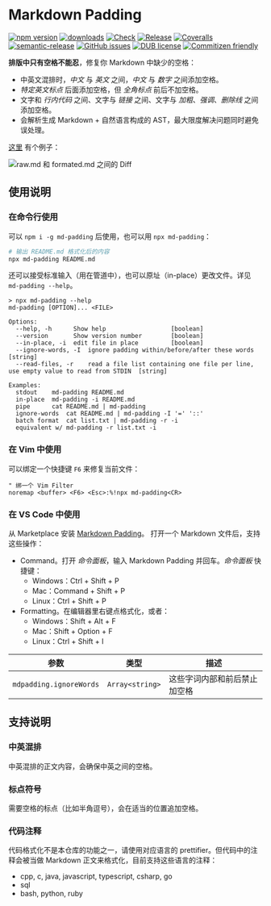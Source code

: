 # Markdown Padding
[![npm version](https://img.shields.io/npm/v/md-padding.svg)](https://www.npmjs.org/package/md-padding)
[![downloads](https://img.shields.io/npm/dm/md-padding.svg)](https://www.npmjs.org/package/md-padding)
[![Check](https://github.com/harttle/md-padding/actions/workflows/check.yml/badge.svg)](https://github.com/harttle/md-padding/actions/workflows/check.yml)
[![Release](https://github.com/harttle/md-padding/actions/workflows/release.yml/badge.svg)](https://github.com/harttle/md-padding/actions/workflows/release.yml)
[![Coveralls](https://img.shields.io/coveralls/harttle/md-padding.svg)](https://coveralls.io/github/harttle/md-padding?branch=master)
[![semantic-release](https://img.shields.io/badge/%20%20%F0%9F%93%A6%F0%9F%9A%80-semantic--release-e10079.svg)](https://github.com/harttle/md-padding)
[![GitHub issues](https://img.shields.io/github/issues-closed/harttle/md-padding.svg)](https://github.com/harttle/md-padding/issues)
[![DUB license](https://img.shields.io/dub/l/vibe-d.svg)](https://github.com/harttle/md-padding/blob/master/LICENSE)
[![Commitizen friendly](https://img.shields.io/badge/commitizen-friendly-brightgreen.svg)](https://github.com/angular/angular.js/blob/master/DEVELOPERS.md#commits)

**排版中只有空格不能忍**，修复你 Markdown 中缺少的空格：

* 中英文混排时，*中文* 与 *英文* 之间，*中文* 与 *数字* 之间添加空格。
* *特定英文标点* 后面添加空格，但 *全角标点* 前后不加空格。
* 文字和 *行内代码* 之间、文字与 *链接* 之间、文字与 *加粗*、*强调*、*删除线* 之间添加空格。
* 会解析生成 Markdown + 自然语言构成的 AST，最大限度解决问题同时避免误处理。

[这里](https://github.com/harttle/md-padding/tree/master/demo) 有个例子：

![raw.md 和 formated.md 之间的 Diff](https://user-images.githubusercontent.com/4427974/73588871-6e8d5600-4509-11ea-8c42-9debaaad9008.png)

## 使用说明
### 在命令行使用

可以 `npm i -g md-padding` 后使用，也可以用 `npx md-padding`：

```bash
# 输出 README.md 格式化后的内容
npx md-padding README.md
```

还可以接受标准输入（用在管道中），也可以原址（in-place）更改文件。详见 `md-padding --help`。

```none
> npx md-padding --help
md-padding [OPTION]... <FILE>

Options:
  --help, -h      Show help                  [boolean]
  --version       Show version number        [boolean]
  --in-place, -i  edit file in place         [boolean]
  --ignore-words, -I  ignore padding within/before/after these words  [string]
  --read-files, -r    read a file list containing one file per line, use empty value to read from STDIN  [string]

Examples:
  stdout    md-padding README.md
  in-place  md-padding -i README.md
  pipe      cat README.md | md-padding
  ignore-words  cat README.md | md-padding -I '=' '::'
  batch format  cat list.txt | md-padding -r -i
  equivalent w/ md-padding -r list.txt -i
```

### 在 Vim 中使用

可以绑定一个快捷键 `F6` 来修复当前文件：

```vim
" 绑一个 Vim Filter
noremap <buffer> <F6> <Esc>:%!npx md-padding<CR>
```

### 在 VS Code 中使用

从 Marketplace 安装 [Markdown Padding](https://marketplace.visualstudio.com/items?itemName=harttle.md-padding-vscode)。
打开一个 Markdown 文件后，支持这些操作：

- Command。打开 *命令面板*，输入 Markdown Padding 并回车。*命令面板* 快捷键：
  - Windows：Ctrl + Shift + P
  - Mac：Command + Shift + P
  - Linux：Ctrl + Shift + P
- Formatting。在编辑器里右键点格式化，或者：
  - Windows：Shift + Alt + F
  - Mac：Shift + Option + F
  - Linux：Ctrl + Shift + I

参数 | 类型 | 描述
--- | --- | ---
`mdpadding.ignoreWords` | `Array<string>` | 这些字词内部和前后禁止加空格

## 支持说明

### 中英混排
中英混排的正文内容，会确保中英之间的空格。

### 标点符号
需要空格的标点（比如半角逗号），会在适当的位置追加空格。

### 代码注释
代码格式化不是本仓库的功能之一，请使用对应语言的 prettifier。但代码中的注释会被当做 Markdown 正文来格式化，目前支持这些语言的注释：

- cpp, c, java, javascript, typescript, csharp, go
- sql
- bash, python, ruby

